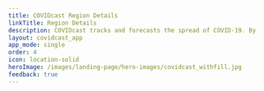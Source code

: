 ```yaml
---
title: COVIDcast Region Details
linkTitle: Region Details
description: COVIDcast tracks and forecasts the spread of COVID-19. By Carnegie Mellon's Delphi Research Group.
layout: covidcast_app
app_mode: single
order: 4
icon: location-solid
heroImage: /images/landing-page/hero-images/covidcast_withfill.jpg
feedback: true
---
```

